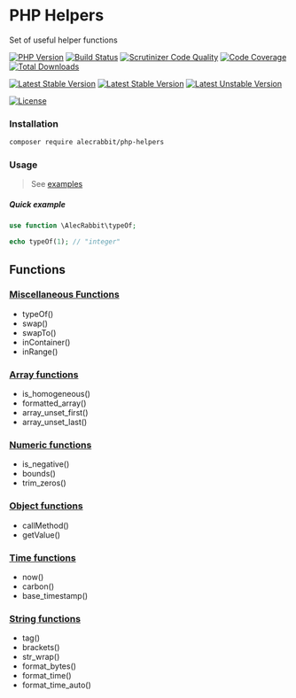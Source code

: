 # PHP Helpers

Set of useful helper functions

[![PHP Version](https://img.shields.io/packagist/php-v/alecrabbit/php-helpers.svg)](https://php.net)
[![Build Status](https://travis-ci.com/alecrabbit/php-helpers.svg?branch=master)](https://travis-ci.org/alecrabbit/php-helpers)
[![Scrutinizer Code Quality](https://scrutinizer-ci.com/g/alecrabbit/php-helpers/badges/quality-score.png?b=master)](https://scrutinizer-ci.com/g/alecrabbit/php-helpers/?branch=master)
[![Code Coverage](https://scrutinizer-ci.com/g/alecrabbit/php-helpers/badges/coverage.png?b=master)](https://scrutinizer-ci.com/g/alecrabbit/php-helpers/?branch=master)
[![Total Downloads](https://poser.pugx.org/alecrabbit/php-helpers/downloads)](https://packagist.org/packages/alecrabbit/php-helpers)

[![Latest Stable Version](https://poser.pugx.org/alecrabbit/php-helpers/v/stable)](https://packagist.org/packages/alecrabbit/php-helpers)
[![Latest Stable Version](https://img.shields.io/packagist/v/alecrabbit/php-helpers.svg)](https://packagist.org/packages/alecrabbit/php-helpers)
[![Latest Unstable Version](https://poser.pugx.org/alecrabbit/php-helpers/v/unstable)](https://packagist.org/packages/alecrabbit/php-helpers)

[![License](https://poser.pugx.org/alecrabbit/php-helpers/license)](https://packagist.org/packages/alecrabbit/php-helpers)

### Installation
```bash
composer require alecrabbit/php-helpers
```

### Usage

> See [examples](https://github.com/alecrabbit/php-helpers/tree/master/examples)

##### Quick example
```php 
use function \AlecRabbit\typeOf;

echo typeOf(1); // "integer"
```


## Functions

### [Miscellaneous Functions](docs/miscFunctions.md)

- typeOf()
- swap()
- swapTo()
- inContainer()
- inRange()

### [Array functions](docs/arrayFunctions.md)

- is_homogeneous()
- formatted_array()
- array_unset_first()
- array_unset_last()

### [Numeric functions](docs/numericFunctions.md)

- is_negative()
- bounds()
- trim_zeros()

### [Object functions](docs/objectsFunctions.md)

- callMethod()
- getValue()

### [Time functions](docs/timeFunctions.md)

- now()
- carbon()
- base_timestamp()

### [String functions](docs/stringFunctions.md)

- tag()
- brackets()
- str_wrap() 
- format_bytes()
- format_time()
- format_time_auto()
